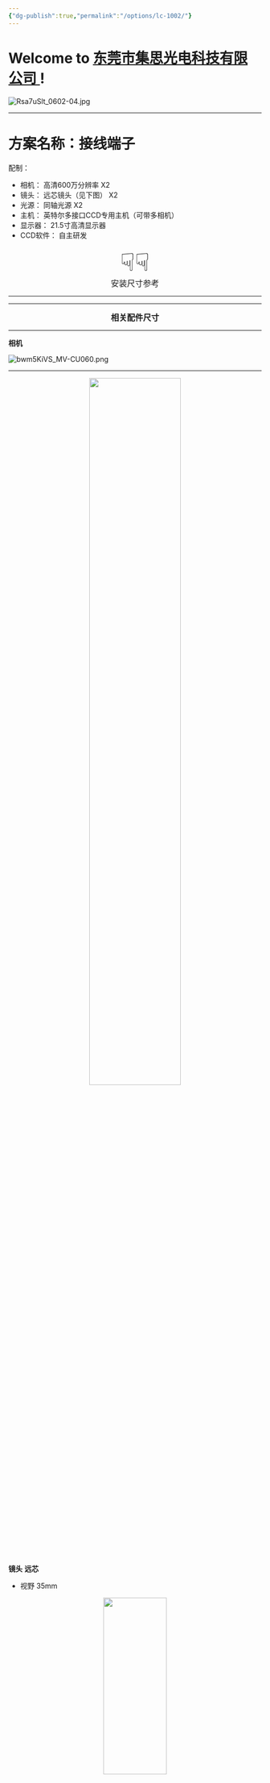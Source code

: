 ```yaml
---
{"dg-publish":true,"permalink":"/options/lc-1002/"}
---
```


# Welcome to [东莞市集思光电科技有限公司 ](https://jisicn.top) ! 

![Rsa7uSlt_0602-04.jpg](https://tc.899900.xyz/img/202303301656475.jpg)


---
# 方案名称：接线端子
配制：
- 相机： 高清600万分辨率    X2
- 镜头： 远芯镜头（见下图）    X2
- 光源： 同轴光源    X2
- 主机： 英特尔多接口CCD专用主机（可带多相机）   
- 显示器： 21.5寸高清显示器
- CCD软件： 自主研发

<div align='center' ><font size='50'>☟☟</font></div>

<div align='center' ><font size='3'>安装尺寸参考</font></div>

<div STYLE="page-break-after: always;"></div>

---

<div STYLE="page-break-after: always;"></div>



---

<div STYLE="page-break-after: always;"></div>

<div align='center'><font size='3'><b>相关配件尺寸</b></font></div>

---

**相机**

![bwm5KiVS_MV-CU060.png](https://tc.899900.xyz/img/202303301656247.png)

---
<div STYLE="page-break-after: always;"></div>

<div align="center">
    <img src="https://tc.899900.xyz/img/JS_YX_022.jpg" width="60%" height="60%"></img>
</div>

**镜头**
**远芯**
+ 视野 35mm


<div align="center">
    <img src="https://tc.899900.xyz/img/JS_YX_022200.png" width="50%" height="30%"></img>
</div>

---

**光源**
同轴光源

![7701d180964310c9c1532eeb4d8c811.png](https://tc.899900.xyz/img/202310201219758.png)




---

# 文件下载：
[下载]()

---

<center><a href="Https://www.jisicn.top" target="_blank">东莞集思光电科技有限公司</a></center>
<center><a href="Https://www.jisicn.top" target="_blank">https://www.jisicn.top</a></center>
<center><a href="Https://www.dgjisi.eu.org" target="_blank">https://www.dgjisi.eu.org</a></center>

---

<div align='center' ><font size='50'><b>End Thanks</b></font></div>